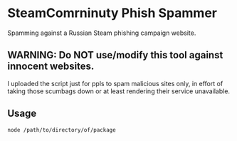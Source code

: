 # SteamComrninuty Phish Spammer
Spamming against a Russian Steam phishing campaign website.

## WARNING: Do NOT use/modify this tool against innocent websites.
I uploaded the script just for ppls to spam malicious sites only, in effort of taking those scumbags down or at least rendering their service unavailable.

## Usage
`node /path/to/directory/of/package`

